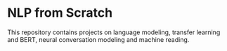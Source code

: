 # NLP from Scratch

This repository contains projects on language modeling, transfer learning and BERT, neural conversation modeling and machine reading.
